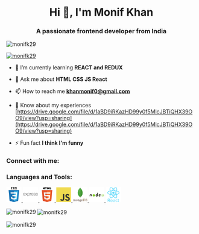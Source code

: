 <h1 align="center">Hi 👋, I'm Monif Khan</h1>
<h3 align="center">A passionate frontend developer from India</h3>

<p align="left"> <img src="https://komarev.com/ghpvc/?username=monifk29&label=Profile%20views&color=0e75b6&style=flat" alt="monifk29" /> </p>

<p align="left"> <a href="https://github.com/ryo-ma/github-profile-trophy"><img src="https://github-profile-trophy.vercel.app/?username=monifk29" alt="monifk29" /></a> </p>

- 🌱 I’m currently learning **REACT and REDUX**

- 💬 Ask me about **HTML CSS JS React**

- 📫 How to reach me **khanmonif0@gmail.com**

- 📄 Know about my experiences [https://drive.google.com/file/d/1aBD9iRKazHD99y0f5MlcJBTiQHX39OO9/view?usp=sharing](https://drive.google.com/file/d/1aBD9iRKazHD99y0f5MlcJBTiQHX39OO9/view?usp=sharing)

- ⚡ Fun fact **I think I'm funny**

<h3 align="left">Connect with me:</h3>
<p align="left">
</p>

<h3 align="left">Languages and Tools:</h3>
<p align="left"> <a href="https://www.w3schools.com/css/" target="_blank" rel="noreferrer"> <img src="https://raw.githubusercontent.com/devicons/devicon/master/icons/css3/css3-original-wordmark.svg" alt="css3" width="40" height="40"/> </a> <a href="https://expressjs.com" target="_blank" rel="noreferrer"> <img src="https://raw.githubusercontent.com/devicons/devicon/master/icons/express/express-original-wordmark.svg" alt="express" width="40" height="40"/> </a> <a href="https://www.w3.org/html/" target="_blank" rel="noreferrer"> <img src="https://raw.githubusercontent.com/devicons/devicon/master/icons/html5/html5-original-wordmark.svg" alt="html5" width="40" height="40"/> </a> <a href="https://developer.mozilla.org/en-US/docs/Web/JavaScript" target="_blank" rel="noreferrer"> <img src="https://raw.githubusercontent.com/devicons/devicon/master/icons/javascript/javascript-original.svg" alt="javascript" width="40" height="40"/> </a> <a href="https://www.mongodb.com/" target="_blank" rel="noreferrer"> <img src="https://raw.githubusercontent.com/devicons/devicon/master/icons/mongodb/mongodb-original-wordmark.svg" alt="mongodb" width="40" height="40"/> </a> <a href="https://nodejs.org" target="_blank" rel="noreferrer"> <img src="https://raw.githubusercontent.com/devicons/devicon/master/icons/nodejs/nodejs-original-wordmark.svg" alt="nodejs" width="40" height="40"/> </a> <a href="https://reactjs.org/" target="_blank" rel="noreferrer"> <img src="https://raw.githubusercontent.com/devicons/devicon/master/icons/react/react-original-wordmark.svg" alt="react" width="40" height="40"/> </a> </p>

<p><img align="left" src="https://github-readme-stats.vercel.app/api/top-langs?username=monifk29&show_icons=true&locale=en&layout=compact" alt="monifk29" /></p>

<p>&nbsp;<img align="center" src="https://github-readme-stats.vercel.app/api?username=monifk29&show_icons=true&locale=en" alt="monifk29" /></p>

<p><img align="center" src="https://github-readme-streak-stats.herokuapp.com/?user=monifk29&" alt="monifk29" /></p>


<!---
monifk29/monifk29 is a ✨ special ✨ repository because its `README.md` (this file) appears on your GitHub profile.
You can click the Preview link to take a look at your changes.
--->
